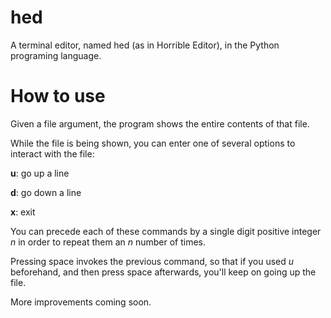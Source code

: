 # hed
A terminal editor, named hed (as in Horrible Editor), in the Python programing language.

# How to use
Given a file argument, the program shows the entire contents of that file.

While the file is being shown, you can enter one of several options to interact with the file:

__u__: go up a line

__d__: go down a line

__x__: exit

You can precede each of these commands by a single digit positive integer _n_ in order to repeat them an _n_ number of times.

Pressing space invokes the previous command, so that if you used _u_ beforehand, and then press space afterwards, you'll keep on going up the file.

More improvements coming soon.
